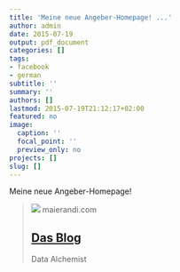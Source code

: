 ```yaml
---
title: 'Meine neue Angeber-Homepage! ...'
author: admin
date: 2015-07-19
output: pdf_document
categories: []
tags:
- facebook
- german
subtitle: ''
summary: ''
authors: []
lastmod: 2015-07-19T21:12:17+02:00
featured: no
image:
  caption: ''
  focal_point: ''
  preview_only: no
projects: []
slug: []
---
```

Meine neue Angeber-Homepage!
> [![](/media/icon_hua2ec155b4296a9c9791d015323e16eb5_11927_512x512_fill_lanczos_center_2.png)](http://maierandi.com/)
> maierandi.com
> ## [Das Blog](http://maierandi.com/)
>
>Data Alchemist

